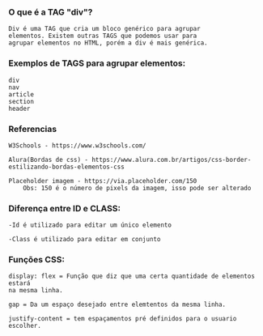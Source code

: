 ### O que é a TAG "div"?
    Div é uma TAG que cria um bloco genérico para agrupar
    elementos. Existem outras TAGS que podemos usar para 
    agrupar elementos no HTML, porém a div é mais genérica.

### Exemplos de TAGS para agrupar elementos:
    div
    nav
    article
    section
    header


### Referencias
    W3Schools - https://www.w3schools.com/
    
    Alura(Bordas de css) - https://www.alura.com.br/artigos/css-border-estilizando-bordas-elementos-css
    
    Placeholder imagem - https://via.placeholder.com/150
        Obs: 150 é o número de pixels da imagem, isso pode ser alterado

### Diferença entre ID e CLASS:
    -Id é utilizado para editar um único elemento
    
    -Class é utilizado para editar em conjunto

### Funções CSS:
    display: flex = Função que diz que uma certa quantidade de elementos estará 
    na mesma linha.

    gap = Da um espaço desejado entre elemtentos da mesma linha.
    
    justify-content = tem espaçamentos pré definidos para o usuario escolher.

